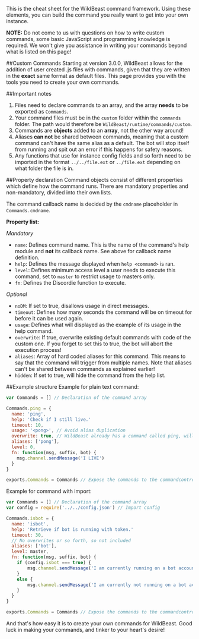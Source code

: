 This is the cheat sheet for the WildBeast command framework. Using these elements, you can build the command you really want to get into your own instance.

**NOTE:** Do not come to us with questions on how to write custom commands, some basic JavaScript and programming knowledge is required. We won't give you assistance in writing your commands beyond what is listed on this page!

##Custom Commands
Starting at version 3.0.0, WildBeast allows for the addition of user created .js files with commands, given that they are written in the **exact** same format as default files. This page provides you with the tools you need to create your own commands.

##Important notes
1. Files need to declare commands to an array, and the array **needs** to be exported as `Commands`. 
2. Your command files must be in the `custom` folder within the `commands` folder. The path would therefore be `WildBeast/runtime/commands/custom`.
3. Commands are **objects** added to an **array**, not the other way around!
4. Aliases **can not** be shared between commands, meaning that a custom command can't have the same alias as a default. The bot will stop itself from running and spit out an error if this happens for safety reasons.
5. Any functions that use for instance config fields and so forth need to be imported in the format `../../file.ext` or `../file.ext` depending on what folder the file is in.

##Property declaration
Command objects consist of different properties which define how the command runs. There are mandatory properties and non-mandatory, divided into their own lists.

The command callback name is decided by the `cmdname` placeholder in `Commands.cmdname`.

**Property list:**

*Mandatory*

- `name`: Defines command name. This is the name of the command's help module and **not** its callback name. See above for callback name definition.
- `help`: Defines the message displayed when `help <command>` is ran.
- `level`: Defines minimum access level a user needs to execute this command, set to `master` to restrict usage to masters only.
- `fn`: Defines the Discordie function to execute.

*Optional*

- `noDM`: If set to true, disallows usage in direct messages.
- `timeout`: Defines how many seconds the command will be on timeout for before it can be used again.
- `usage`: Defines what will displayed as the example of its usage in the help command.
- `overwrite`: If true, overwrite existing default commands with code of the custom one. If you forget to set this to true, the bot will abort the execution process!
- `aliases`: Array of hard coded aliases for this command. This means to say that the command will trigger from multiple names. Note that aliases can't be shared between commands as explained earlier!
- `hidden`: If set to true, will hide the command from the help list.

##Example structure
Example for plain text command:
```js
var Commands = [] // Declaration of the command array

Commands.ping = {
  name: 'ping',
  help: 'Check if I still live.'
  timeout: 10,
  usage: '<pong>', // Avoid alias duplication
  overwrite: true, // WildBeast already has a command called ping, will overwrite with this
  aliases: ['pong'],
  level: 0,
  fn: function(msg, suffix, bot) {
    msg.channel.sendMessage('I LIVE')
  }
}

exports.Commands = Commands // Expose the commands to the commandcontrol module
```
Example for command with import:
```js
var Commands = [] // Declaration of the command array
var config = require('../../config.json') // Import config

Commands.isbot = {
  name: 'isbot',
  help: 'Retrieve if bot is running with token.'
  timeout: 30,
  // No overwrites or so forth, so not included
  aliases: ['bot'],
  level: master,
  fn: function(msg, suffix, bot) {
  	if (config.isbot === true) {
    	msg.channel.sendMessage('I am currently running on a bot account.')
	}
	else {
		msg.channel.sendMessage('I am currently not running on a bot account.')
	}
  }
}

exports.Commands = Commands // Expose the commands to the commandcontrol module
```

And that's how easy it is to create your own commands for WildBeast. Good luck in making your commands, and tinker to your heart's desire!